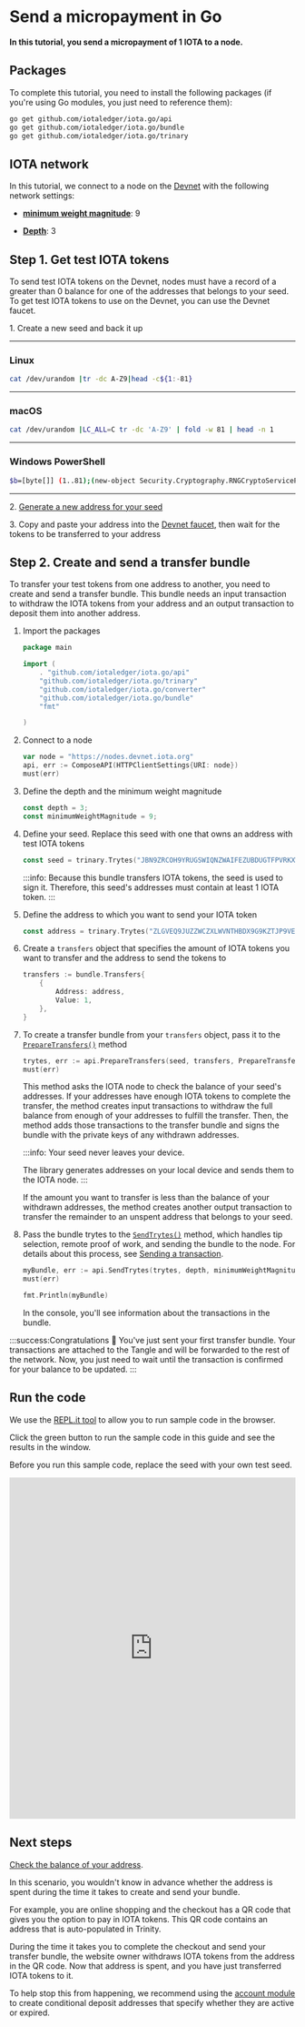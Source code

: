 # Send a micropayment in Go

**In this tutorial, you send a micropayment of 1 IOTA to a node.**

## Packages

To complete this tutorial, you need to install the following packages (if you're using Go modules, you just need to reference them):

```bash
go get github.com/iotaledger/iota.go/api
go get github.com/iotaledger/iota.go/bundle
go get github.com/iotaledger/iota.go/trinary
```

## IOTA network

In this tutorial, we connect to a node on the [Devnet](root://getting-started/1.0/networks/overview.md) with the following network settings:

- **[minimum weight magnitude](root://getting-started/1.0/references/glossary.md#minimum-weight-magnitude)**: 9

- **[Depth](root://getting-started/1.0/clients/sending-a-transaction.md#choosing-a-depth)**: 3

## Step 1. Get test IOTA tokens

To send test IOTA tokens on the Devnet, nodes must have a record of a greater than 0 balance for one of the addresses that belongs to your seed. To get test IOTA tokens to use on the Devnet, you can use the Devnet faucet.

1\. Create a new seed and back it up

--------------------
### Linux
```bash
cat /dev/urandom |tr -dc A-Z9|head -c${1:-81}
```
---
### macOS
```bash
cat /dev/urandom |LC_ALL=C tr -dc 'A-Z9' | fold -w 81 | head -n 1
```
---
### Windows PowerShell
```bash
$b=[byte[]] (1..81);(new-object Security.Cryptography.RNGCryptoServiceProvider).GetBytes($b);-join($b|%{[char[]] (65..90+57..57)[$_%27]})
```
--------------------

2\. [Generate a new address for your seed](../go/generate-an-address.md)

3\. Copy and paste your address into the [Devnet faucet](https://faucet.devnet.iota.org), then wait for the tokens to be transferred to your address

## Step 2. Create and send a transfer bundle

To transfer your test tokens from one address to another, you need to create and send a transfer bundle. This bundle needs an input transaction to withdraw the IOTA tokens from your address and an output transaction to deposit them into another address.

1. Import the packages

    ```go
    package main

    import (
        . "github.com/iotaledger/iota.go/api"
        "github.com/iotaledger/iota.go/trinary"
        "github.com/iotaledger/iota.go/converter"
        "github.com/iotaledger/iota.go/bundle"
        "fmt"

    )
    ```

2. Connect to a node

    ```go
    var node = "https://nodes.devnet.iota.org"
    api, err := ComposeAPI(HTTPClientSettings{URI: node})
    must(err)
    ```

3. Define the depth and the minimum weight magnitude

    ```go
    const depth = 3;
    const minimumWeightMagnitude = 9;
    ```

4. Define your seed. Replace this seed with one that owns an address with test IOTA tokens

    ```go
    const seed = trinary.Trytes("JBN9ZRCOH9YRUGSWIQNZWAIFEZUBDUGTFPVRKXWPAUCEQQFS9NHPQLXCKZKRHVCCUZNF9CZZWKXRZVCWQ")
    ```

    :::info:
    Because this bundle transfers IOTA tokens, the seed is used to sign it. Therefore, this seed's addresses must contain at least 1 IOTA token.
    :::

5. Define the address to which you want to send your IOTA token

    ```go
    const address = trinary.Trytes("ZLGVEQ9JUZZWCZXLWVNTHBDX9G9KZTJP9VEERIIFHY9SIQKYBVAHIMLHXPQVE9IXFDDXNHQINXJDRPFDXNYVAPLZAW")
    ```

6. Create a `transfers` object that specifies the amount of IOTA tokens you want to transfer and the address to send the tokens to

    ```go
    transfers := bundle.Transfers{
        {
            Address: address,
            Value: 1,
        },
    }
    ```

7. To create a transfer bundle from your `transfers` object, pass it to the [`PrepareTransfers()`](https://github.com/iotaledger/iota.go/blob/master/.docs/iota.go/reference/api_prepare_transfers.md) method

    ```go
    trytes, err := api.PrepareTransfers(seed, transfers, PrepareTransfersOptions{})
    must(err)
    ```
    This method asks the IOTA node to check the balance of your seed's addresses. If your addresses have enough IOTA tokens to complete the transfer, the method creates input transactions to withdraw the full balance from enough of your addresses to fulfill the transfer. Then, the method adds those transactions to the transfer bundle and signs the bundle with the private keys of any withdrawn addresses.

    :::info:
    Your seed never leaves your device.

    The library generates addresses on your local device and sends them to the IOTA node.
    :::

    If the amount you want to transfer is less than the balance of your withdrawn addresses, the method creates another output transaction to transfer the remainder to an unspent address that belongs to your seed.
    
8. Pass the bundle trytes to the [`SendTrytes()`](https://github.com/iotaledger/iota.go/blob/master/.docs/iota.go/reference/api_send_trytes.md) method, which handles tip selection, remote proof of work, and sending the bundle to the node. For details about this process, see [Sending a transaction](root://getting-started/1.0/clients/sending-a-transaction.md).

    ```go
    myBundle, err := api.SendTrytes(trytes, depth, minimumWeightMagnitude)
    must(err)

    fmt.Println(myBundle)
    ```

    In the console, you'll see information about the transactions in the bundle.

:::success:Congratulations :tada:
You've just sent your first transfer bundle. Your transactions are attached to the Tangle and will be forwarded to the rest of the network. Now, you just need to wait until the transaction is confirmed for your balance to be updated.
:::

## Run the code

We use the [REPL.it tool](https://repl.it) to allow you to run sample code in the browser.

Click the green button to run the sample code in this guide and see the results in the window.

Before you run this sample code, replace the seed with your own test seed.

<iframe height="600px" width="100%" src="https://repl.it/@jake91/Send-IOTA-tokens-on-the-Devnet-Go?lite=true" scrolling="no" frameborder="no" allowtransparency="true" allowfullscreen="true" sandbox="allow-forms allow-pointer-lock allow-popups allow-same-origin allow-scripts allow-modals"></iframe>

## Next steps

[Check the balance of your address](../go/check-balance.md).

In this scenario, you wouldn't know in advance whether the address is spent during the time it takes to create and send your bundle.

For example, you are online shopping and the checkout has a QR code that gives you the option to pay in IOTA tokens. This QR code contains an address that is auto-populated in Trinity.

During the time it takes you to complete the checkout and send your transfer bundle, the website owner withdraws IOTA tokens from the address in the QR code. Now that address is spent, and you have just transferred IOTA tokens to it.

To help stop this from happening, we recommend using the [account module](../../account-module/introduction/overview.md) to create conditional deposit addresses that specify whether they are active or expired.